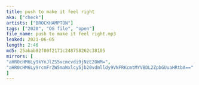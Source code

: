 ```yaml
---
title: push to make it feel right
aka: ["check"]
artists: ["BROCKHAMPTON"]
tags: ["2020", "OG file", "open"]
file_name: push to make it feel right.mp3
leaked: 2021-06-05
length: 2:46
md5: 25abab82f00f2171c248758262c38105
mirrors: [
"aHR0cHM6Ly9kYnJlZS5vcmcvdi9jNzE2OWM=",
"aHR0cHM6Ly9rcmFrZW5maWxlcy5jb20vdmlldy9VNFRKcmtMYVBDL2ZpbGUuaHRtbA=="
]
---
```

